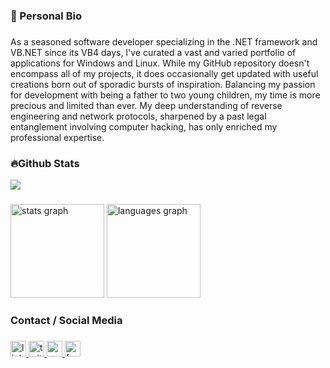<h3 align="left">🦹 Personal Bio</h3>

###

<p align="left">As a seasoned software developer specializing in the .NET framework and VB.NET since its VB4 days, I've curated a vast and varied portfolio of applications for Windows and Linux. While my GitHub repository doesn't encompass all of my projects, it does occasionally get updated with useful creations born out of sporadic bursts of inspiration. Balancing my passion for development with being a father to two young children, my time is more precious and limited than ever. My deep understanding of reverse engineering and network protocols, sharpened by a past legal entanglement involving computer hacking, has only enriched my professional expertise.</p>

###

<h3 align="left">🔥Github Stats</h3>
<div align="left">
  <img src="https://visitor-badge.laobi.icu/badge?page_id=moorer2k.moorer2k&left_color=royalblue"  />
</div>

###

<div align="left">
  <img src="https://github-readme-stats.vercel.app/api?username=moorer2k&hide_title=true&hide_rank=true&show_icons=true&include_all_commits=true&count_private=true&disable_animations=false&theme=nord&locale=en&hide_border=true&order=1" height="150" alt="stats graph"  />
  <img src="https://github-readme-stats.vercel.app/api/top-langs?username=moorer2k&locale=en&hide_title=true&layout=compact&card_width=320&langs_count=6&theme=nord&hide_border=true&order=2" height="150" alt="languages graph"  />
</div>

###

<h3 align="left">Contact / Social Media</h3>

###

<div align="left">
  <a href="https://www.linkedin.com/in/robert-moore-74a38016/" target="_blank">
    <img src="https://img.shields.io/static/v1?message=LinkedIn&logo=linkedin&label=&color=0077B5&logoColor=white&labelColor=&style=for-the-badge" height="25" alt="linkedin logo"  />
  </a>
  <a href="https://twitter.com/analysis" target="_blank">
    <img src="https://img.shields.io/static/v1?message=Twitter&logo=twitter&label=&color=1DA1F2&logoColor=white&labelColor=&style=for-the-badge" height="25" alt="twitter logo"  />
  </a>
  <a href="mailto:moorer2k@gmail.com" target="_blank">
    <img src="https://img.shields.io/static/v1?message=Gmail&logo=gmail&label=&color=D14836&logoColor=white&labelColor=&style=for-the-badge" height="25" alt="gmail logo"  />
  </a>
  <a href="https://facebook.com/moorer2k" target="_blank">
    <img src="https://img.shields.io/static/v1?message=Facebook&logo=facebook&label=&color=1877F2&logoColor=white&labelColor=&style=for-the-badge" height="25" alt="facebook logo"  />
  </a>
</div>

###
